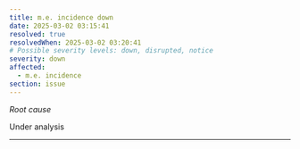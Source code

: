 ```yaml
---
title: m.e. incidence down
date: 2025-03-02 03:15:41
resolved: true
resolvedWhen: 2025-03-02 03:20:41
# Possible severity levels: down, disrupted, notice
severity: down
affected:
  - m.e. incidence
section: issue
---
```


*Root cause*

Under analysis

---


